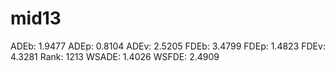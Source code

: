# mid13

ADEb: 1.9477
ADEp: 0.8104
ADEv: 2.5205
FDEb: 3.4799
FDEp: 1.4823
FDEv: 4.3281
Rank: 1213
WSADE: 1.4026
WSFDE: 2.4909